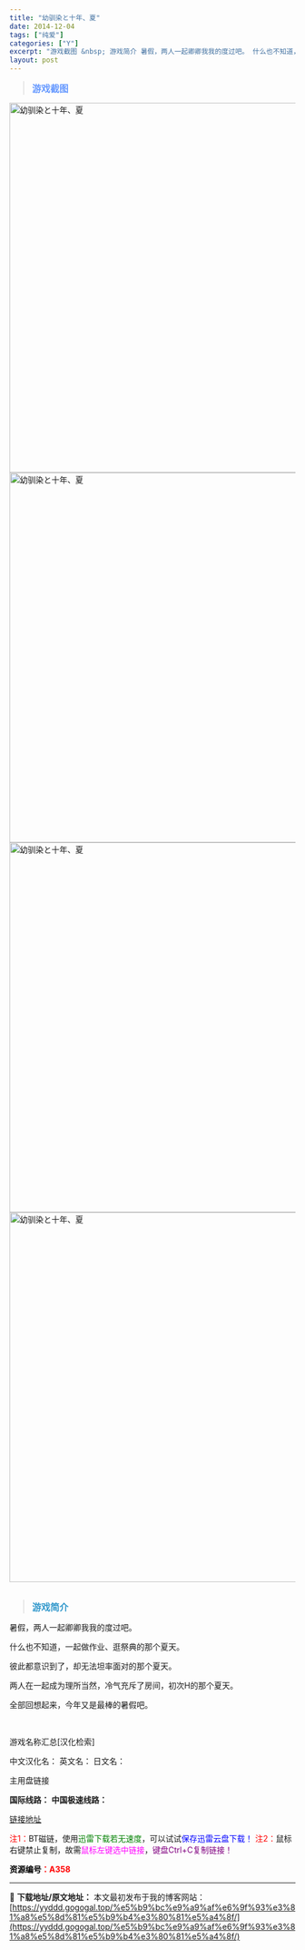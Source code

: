 ```yaml
---
title: "幼驯染と十年、夏"
date: 2014-12-04
tags: ["纯爱"]
categories: ["Y"]
excerpt: "游戏截图 &nbsp; 游戏简介 暑假，两人一起卿卿我我的度过吧。 什么也不知道，一起做作业、逛祭典的那个夏天。 彼此都意识到了，却无法坦率面对的那个夏天。 两人在一起成为理所当然，冷气充斥了房间，初次H的那个夏天。 全部回想起来，今年又是最棒的暑假吧。 &nbsp; 游戏名称汇总[汉化检索] 中文&hellip;"
layout: post
---
```


<div>
<blockquote><b><span style="font-size: 12pt; color: #6699ff;">游戏截图</span></b></blockquote>
<div><img title="点击放大" src="https://yyddd.gogogal.top/wp-content/uploads/2025/04/20250430_681203193c18b.webp" alt="幼驯染と十年、夏" width="650" /></div>
<div><img title="点击放大" src="https://yyddd.gogogal.top/wp-content/uploads/2025/04/20250430_6812031a903c1.webp" alt="幼驯染と十年、夏" width="650" /></div>
<div><img title="点击放大" src="https://yyddd.gogogal.top/wp-content/uploads/2025/04/20250430_6812031c805ae.webp" alt="幼驯染と十年、夏" width="650" /></div>
<div><img title="点击放大" src="https://yyddd.gogogal.top/wp-content/uploads/2025/04/20250430_6812031db2d3c.webp" alt="幼驯染と十年、夏" width="650" /></div>
&nbsp;
<blockquote><b><span style="font-size: 12pt; color: #3399cc;">游戏简介</span></b></blockquote>
<div>暑假，两人一起卿卿我我的度过吧。

什么也不知道，一起做作业、逛祭典的那个夏天。

彼此都意识到了，却无法坦率面对的那个夏天。

两人在一起成为理所当然，冷气充斥了房间，初次H的那个夏天。

全部回想起来，今年又是最棒的暑假吧。</div>
&nbsp;

游戏名称汇总[汉化检索]

中文汉化名：
英文名：
日文名：
</div>
<div class="panel panel-primary">
<div class="panel-heading">主用盘链接</div>
<div class="panel-body">

<b>国际线路：</b>
<b>中国极速线路：</b>

<!--wechatfans start-->

<a href="https://pan.xunlei.com/s/VOSbLZSEmeBi1GtDqrZusjuqA1?pwd=kcj7#">链接地址</a>

<!--wechatfans end-->
<span style="color: #ff0000;">注1：</span>BT磁链，使用<span style="color: #008000;">迅雷下载若无速度</span>，可以试试<span style="color: #0000ff;">保存迅雷云盘下载！</span>
<span style="color: #ff0000;">注2：</span>鼠标右键禁止复制，故需<span style="color: #ff00ff;">鼠标左键选中链接</span>，<span style="color: #800080;">键盘Ctrl+C复制链接！</span>

</div>
<div class="panel-footer"><span style="color: #ff0000;"><b><span style="color: #000000;">资源编号</span>：A358</b></span></div>
</div>

---
📖 **下载地址/原文地址：** 本文最初发布于我的博客网站：[https://yyddd.gogogal.top/%e5%b9%bc%e9%a9%af%e6%9f%93%e3%81%a8%e5%8d%81%e5%b9%b4%e3%80%81%e5%a4%8f/](https://yyddd.gogogal.top/%e5%b9%bc%e9%a9%af%e6%9f%93%e3%81%a8%e5%8d%81%e5%b9%b4%e3%80%81%e5%a4%8f/)
